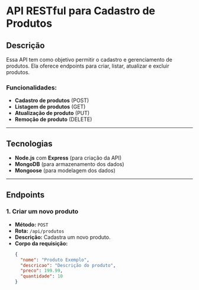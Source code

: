 # API RESTful para Cadastro de Produtos

## Descrição

Essa API tem como objetivo permitir o cadastro e gerenciamento de produtos. Ela oferece endpoints para criar, listar, atualizar e excluir produtos.

### Funcionalidades:

- **Cadastro de produtos** (POST)
- **Listagem de produtos** (GET)
- **Atualização de produto** (PUT)
- **Remoção de produto** (DELETE)

---

## Tecnologias

- **Node.js** com **Express** (para criação da API)
- **MongoDB** (para armazenamento dos dados)
- **Mongoose** (para modelagem dos dados)

---

## Endpoints

### 1. **Criar um novo produto**

- **Método:** `POST`
- **Rota:** `/api/produtos`
- **Descrição:** Cadastra um novo produto.
- **Corpo da requisição:**
  ```json
  {
    "nome": "Produto Exemplo",
    "descricao": "Descrição do produto",
    "preco": 199.99,
    "quantidade": 10
  }
